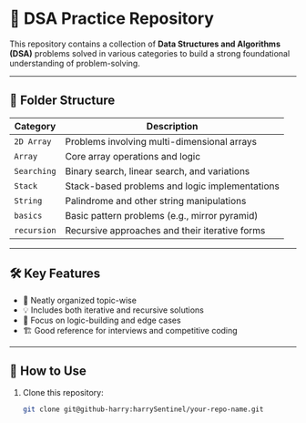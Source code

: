 # 📘 DSA Practice Repository

This repository contains a collection of **Data Structures and Algorithms (DSA)** problems solved in various categories to build a strong foundational understanding of problem-solving.

---

## 📂 Folder Structure

| Category     | Description                                       |
|--------------|---------------------------------------------------|
| `2D Array`   | Problems involving multi-dimensional arrays       |
| `Array`      | Core array operations and logic                   |
| `Searching`  | Binary search, linear search, and variations      |
| `Stack`      | Stack-based problems and logic implementations    |
| `String`     | Palindrome and other string manipulations         |
| `basics`     | Basic pattern problems (e.g., mirror pyramid)     |
| `recursion`  | Recursive approaches and their iterative forms    |

---

## 🛠️ Key Features

- 📌 Neatly organized topic-wise
- 💡 Includes both iterative and recursive solutions
- 🧠 Focus on logic-building and edge cases
- 🏗️ Good reference for interviews and competitive coding

---

## 🚀 How to Use

1. Clone this repository:

   ```bash
   git clone git@github-harry:harrySentinel/your-repo-name.git

